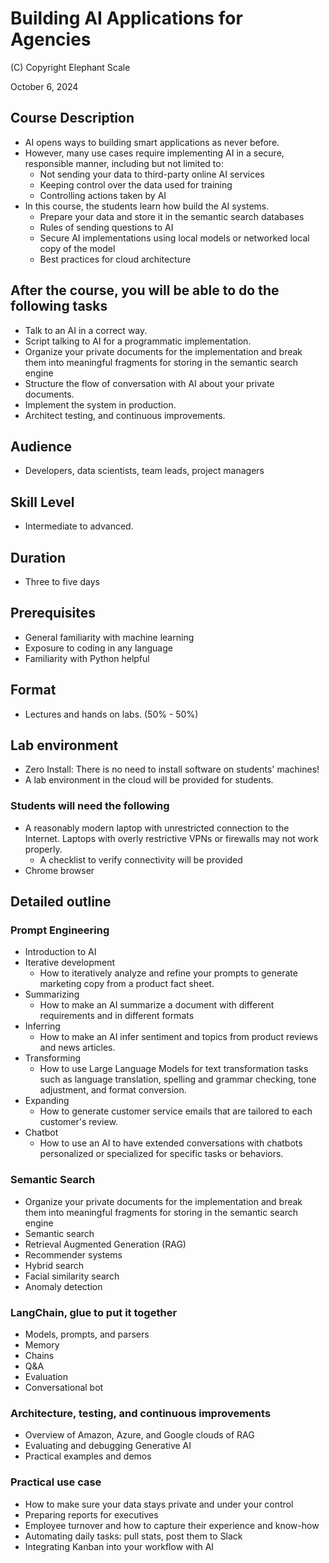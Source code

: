 
# Building AI Applications for Agencies

(C) Copyright Elephant Scale

October 6, 2024

## Course Description

* AI opens ways to building smart applications as never before. 
* However, many use cases require implementing AI in a secure, responsible manner, including but not limited to:
  * Not sending your data to third-party online AI services
  * Keeping control over the data used for training
  * Controlling actions taken by AI
* In this course, the students learn how build the AI systems. 
  * Prepare your data and store it in the semantic search databases
  * Rules of sending questions to AI
  * Secure AI implementations using local models or networked local copy of the model
  * Best practices for cloud architecture 

## After the course, you will be able to do the following tasks

* Talk to an AI in a correct way.
* Script talking to AI for a programmatic implementation.
* Organize your private documents for the implementation and break them into meaningful fragments for storing in the semantic search engine
* Structure the flow of conversation with AI about your private documents.
* Implement the system in production.
* Architect testing, and continuous improvements.

## Audience
* Developers, data scientists, team leads, project managers

## Skill Level

* Intermediate to advanced.

## Duration
* Three to five days

## Prerequisites
* General familiarity with machine learning
* Exposure to coding in any language
* Familiarity with Python helpful


## Format
* Lectures and hands on labs. (50% - 50%)


## Lab environment
* Zero Install: There is no need to install software on students' machines!
* A lab environment in the cloud will be provided for students.

### Students will need the following
* A reasonably modern laptop with unrestricted connection to the Internet. Laptops with overly restrictive VPNs or firewalls may not work properly.
    * A checklist to verify connectivity will be provided
* Chrome browser

## Detailed outline

### Prompt Engineering
* Introduction to AI
* Iterative development
  * How to iteratively analyze and refine your prompts to generate marketing copy from a product fact sheet.
* Summarizing 
  * How to make an AI summarize a document with different requirements and in different formats
* Inferring
  * How to make an AI infer sentiment and topics from product reviews and news articles.
* Transforming
  * How to use Large Language Models for text transformation tasks such as language translation, spelling and grammar checking, tone adjustment, and format conversion.
* Expanding
  * How to generate customer service emails that are tailored to each customer's review.
* Chatbot
  * How to use an AI to have extended conversations with chatbots personalized or specialized for specific tasks or behaviors.


### Semantic Search 

* Organize your private documents for the implementation and break them into meaningful fragments for storing in the semantic search engine
* Semantic search
* Retrieval Augmented Generation (RAG)
* Recommender systems
* Hybrid search
* Facial similarity search
* Anomaly detection

### LangChain, glue to put it together
* Models, prompts, and parsers
* Memory
* Chains
* Q&A
* Evaluation
* Conversational bot


### Architecture, testing, and continuous improvements
* Overview of Amazon, Azure, and Google clouds of RAG
* Evaluating and debugging Generative AI
* Practical examples and demos

### Practical use case
* How to make sure your data stays private and under your control
* Preparing reports for executives
* Employee turnover and how to capture their experience and know-how
* Automating daily tasks: pull stats, post them to Slack
* Integrating Kanban into your workflow with AI
